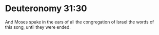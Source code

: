 # Deuteronomy 31:30

And Moses spake in the ears of all the congregation of Israel the words of this song, until they were ended.